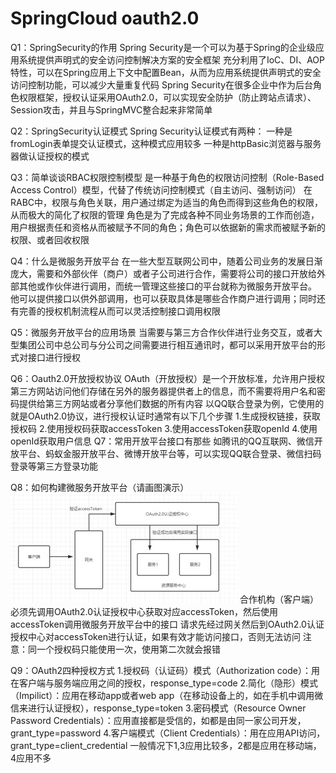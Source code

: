 # SpringCloud oauth2.0

Q1：SpringSecurity的作用
Spring Security是一个可以为基于Spring的企业级应用系统提供声明式的安全访问控制解决方案的安全框架
充分利用了IoC、DI、AOP特性，可以在Spring应用上下文中配置Bean，从而为应用系统提供声明式的安全访问控制功能，可以减少大量重复代码
Spring Security在很多企业中作为后台角色权限框架，授权认证采用OAuth2.0，可以实现安全防护（防止跨站点请求）、Session攻击，并且与SpringMVC整合起来非常简单

Q2：SpringSecurity认证模式
Spring Security认证模式有两种：
一种是fromLogin表单提交认证模式，这种模式应用较多
一种是httpBasic浏览器与服务器做认证授权的模式

Q3：简单谈谈RBAC权限控制模型
是一种基于角色的权限访问控制（Role-Based Access Control）模型，代替了传统访问控制模式（自主访问、强制访问）
在RABC中，权限与角色关联，用户通过绑定为适当的角色而得到这些角色的权限，从而极大的简化了权限的管理
角色是为了完成各种不同业务场景的工作而创造，用户根据责任和资格从而被赋予不同的角色；角色可以依据新的需求而被赋予新的权限、或者回收权限

Q4：什么是微服务开放平台
在一些大型互联网公司中，随着公司业务的发展日渐庞大，需要和外部伙伴（商户）或者子公司进行合作，需要将公司的接口开放给外部其他或作伙伴进行调用，而统一管理这些接口的平台就称为微服务开放平台。
他可以提供接口以供外部调用，也可以获取具体是哪些合作商户进行调用；同时还有完善的授权机制流程从而可以灵活控制接口调用权限

Q5：微服务开放平台的应用场景
当需要与第三方合作伙伴进行业务交互，或者大型集团公司中总公司与分公司之间需要进行相互通讯时，都可以采用开放平台的形式对接口进行授权

Q6：Oauth2.0开放授权协议
OAuth（开放授权）是一个开放标准，允许用户授权第三方网站访问他们存储在另外的服务器提供者上的信息，而不需要将用户名和密码提供给第三方网站或者分享他们数据的所有内容
以QQ联合登录为例，它使用的就是OAuth2.0协议，进行授权认证时通常有以下几个步骤
1.生成授权链接，获取授权码
2.使用授权码获取accessToken
3.使用accessToken获取openId
4.使用openId获取用户信息
Q7：常用开放平台接口有那些
如腾讯的QQ互联网、微信开放平台、蚂蚁金服开放平台、微博开放平台等，可以实现QQ联合登录、微信扫码登录等第三方登录功能

Q8：如何构建微服务开放平台（请画图演示）
![img](SpringCloud-OAuth2.0/clip_image002.jpg)
合作机构（客户端）必须先调用OAuth2.0认证授权中心获取对应accessToken，然后使用accessToken调用微服务开放平台中的接口
请求先经过网关然后到OAuth2.0认证授权中心对accessToken进行认证，如果有效才能访问接口，否则无法访问
注意：同一个授权码只能使用一次，使用第二次就会报错

Q9：OAuth2四种授权方式
1.授权码（认证码）模式（Authorization code）：用在客户端与服务端应用之间的授权，response_type=code
2.简化（隐形）模式（Impilict）：应用在移动app或者web app（在移动设备上的，如在手机中调用微信来进行认证授权），response_type=token
3.密码模式（Resource Owner Password Credentials）：应用直接都是受信的，如都是由同一家公司开发，grant_type=password
4.客户端模式（Client Credentials）：用在应用API访问，grant_type=client_credential
一般情况下1,3应用比较多，2都是应用在移动端，4应用不多
